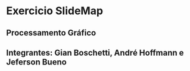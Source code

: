 # Exercicio SlideMap
## Processamento Gráfico
## Integrantes: Gian Boschetti, André Hoffmann e Jeferson Bueno

